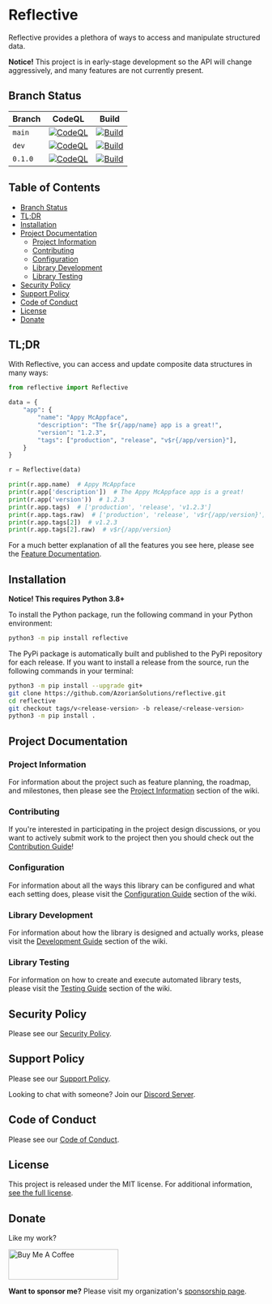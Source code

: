# Reflective

Reflective provides a plethora of ways to access and manipulate structured data.

**Notice!** This project is in early-stage development so the API will change aggressively,
and many features are not currently present.

## Branch Status

| Branch  | CodeQL                                                                                                                                                                                                                 | Build                                                                                                                                                                                             |
|---------|------------------------------------------------------------------------------------------------------------------------------------------------------------------------------------------------------------------------|---------------------------------------------------------------------------------------------------------------------------------------------------------------------------------------------------|
| `main`  | [![CodeQL](https://github.com/AzorianSolutions/reflective/actions/workflows/codeql-analysis.yml/badge.svg?branch=main)](https://github.com/AzorianSolutions/reflective/actions/workflows/codeql-analysis.yml)          | [![Build](https://github.com/AzorianSolutions/reflective/actions/workflows/build.yml/badge.svg?branch=main)](https://github.com/AzorianSolutions/reflective/actions/workflows/build.yml)          |
| `dev`   | [![CodeQL](https://github.com/AzorianSolutions/reflective/actions/workflows/codeql-analysis.yml/badge.svg?branch=dev)](https://github.com/AzorianSolutions/reflective/actions/workflows/codeql-analysis.yml)           | [![Build](https://github.com/AzorianSolutions/reflective/actions/workflows/build.yml/badge.svg?branch=dev)](https://github.com/AzorianSolutions/reflective/actions/workflows/build.yml)           |
| `0.1.0` | [![CodeQL](https://github.com/AzorianSolutions/reflective/actions/workflows/codeql-analysis.yml/badge.svg?branch=release/0.1.0)](https://github.com/AzorianSolutions/reflective/actions/workflows/codeql-analysis.yml) | [![Build](https://github.com/AzorianSolutions/reflective/actions/workflows/build.yml/badge.svg?branch=release/0.1.0)](https://github.com/AzorianSolutions/reflective/actions/workflows/build.yml) |

## Table of Contents

- [Branch Status](#branch-status)
- [TL;DR](#tldr)
- [Installation](#installation)
- [Project Documentation](#project-documentation)
    - [Project Information](#project-information)
    - [Contributing](#contributing)
    - [Configuration](#configuration)
    - [Library Development](#library-development)
    - [Library Testing](#library-testing)
- [Security Policy](#security-policy)
- [Support Policy](#support-policy)
- [Code of Conduct](#code-of-conduct)
- [License](#license)
- [Donate](#donate)

## TL;DR

With Reflective, you can access and update composite data structures in many ways:

```python
from reflective import Reflective

data = {
    "app": {
        "name": "Appy McAppface",
        "description": "The $r{/app/name} app is a great!",
        "version": "1.2.3",
        "tags": ["production", "release", "v$r{/app/version}"],
    }
}

r = Reflective(data)

print(r.app.name)  # Appy McAppface
print(r.app['description'])  # The Appy McAppface app is a great!
print(r.app('version'))  # 1.2.3
print(r.app.tags)  # ['production', 'release', 'v1.2.3']
print(r.app.tags.raw)  # ['production', 'release', 'v$r{/app/version}']
print(r.app.tags[2])  # v1.2.3
print(r.app.tags[2].raw)  # v$r{/app/version}
```

For a much better explanation of all the features you see here, please see
the [Feature Documentation](./docs/wiki/project/features.md).

## Installation

**Notice! This requires Python 3.8+**

To install the Python package, run the following command in your Python environment:

```bash
python3 -m pip install reflective
```

The PyPi package is automatically built and published to the PyPi repository for each release. If you want to install
a release from the source, run the following commands in your terminal:

```bash
python3 -m pip install --upgrade git+
git clone https://github.com/AzorianSolutions/reflective.git
cd reflective
git checkout tags/v<release-version> -b release/<release-version>
python3 -m pip install .
```

## Project Documentation

### Project Information

For information about the project such as feature planning, the roadmap, and milestones, then please see the
[Project Information](./docs/wiki/project/README.md) section of the
wiki.

### Contributing

If you're interested in participating in the project design discussions, or you want to actively submit work to the
project then you should check out the
[Contribution Guide](./docs/wiki/contributing/README.md)!

### Configuration

For information about all the ways this library can be configured and what each setting does, please visit the
[Configuration Guide](./docs/wiki/configuration/README.md) section of the wiki.

### Library Development

For information about how the library is designed and actually works, please visit the
[Development Guide](docs/wiki/development/README.md) section of the wiki.

### Library Testing

For information on how to create and execute automated library tests, please visit the
[Testing Guide](./docs/wiki/testing/README.md) section of the wiki.

## Security Policy

Please see our [Security Policy](./.github/SECURITY.md).

## Support Policy

Please see our [Support Policy](./docs/wiki/support/README.md).

Looking to chat with someone? Join our [Discord Server](https://discord.azorian.solutions).

## Code of Conduct

Please see our [Code of Conduct](./.github/CODE_OF_CONDUCT.md).

## License

This project is released under the MIT license. For additional information, [see the full license](./LICENSE).

## Donate

Like my work?

<a href="https://www.buymeacoffee.com/AzorianMatt" target="_blank"><img src="https://cdn.buymeacoffee.com/buttons/v2/default-blue.png" alt="Buy Me A Coffee" style="height: 60px !important;width: 217px !important;" ></a>

**Want to sponsor me?** Please visit my organization's [sponsorship page](https://github.com/sponsors/AzorianSolutions).
